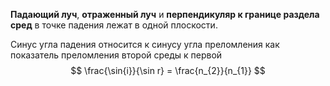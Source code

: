 **Падающий луч**, **отраженный луч** и **перпендикуляр к границе раздела сред** в точке падения лежат в одной плоскости.

Синус угла падения относится к синусу угла преломления как показатель преломления второй среды к первой
$$
\frac{\sin{i}}{\sin r} = \frac{n_{2}}{n_{1}}
$$